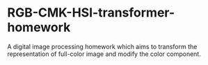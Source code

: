 # RGB-CMK-HSI-transformer-homework
A digital image processing homework which aims to transform the representation of full-color image and modify the color component. 
